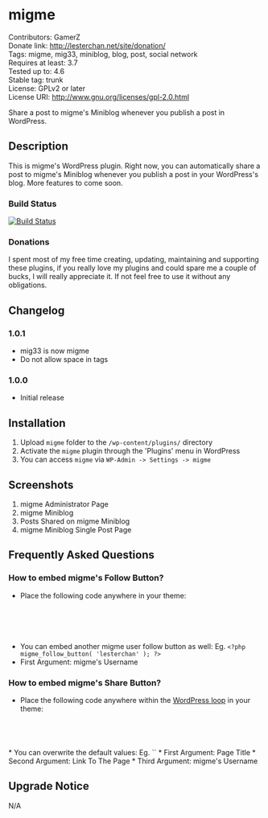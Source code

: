 # migme
Contributors: GamerZ  
Donate link: http://lesterchan.net/site/donation/  
Tags: migme, mig33, miniblog, blog, post, social network  
Requires at least: 3.7  
Tested up to: 4.6  
Stable tag: trunk  
License: GPLv2 or later  
License URI: http://www.gnu.org/licenses/gpl-2.0.html  

Share a post to migme's Miniblog whenever you publish a post in WordPress.

## Description
This is migme's WordPress plugin. Right now, you can automatically share a post to migme's Miniblog whenever you publish a post in your WordPress's blog. More features to come soon.

### Build Status
[![Build Status](https://travis-ci.org/lesterchan/wp-migme.svg?branch=master)](https://travis-ci.org/lesterchan/wp-migme)

### Donations
I spent most of my free time creating, updating, maintaining and supporting these plugins, if you really love my plugins and could spare me a couple of bucks, I will really appreciate it. If not feel free to use it without any obligations.

## Changelog

### 1.0.1
* mig33 is now migme
* Do not allow space in tags

### 1.0.0
* Initial release

## Installation

1. Upload `migme` folder to the `/wp-content/plugins/` directory
2. Activate the `migme` plugin through the 'Plugins' menu in WordPress
3. You can access `migme` via `WP-Admin -> Settings -> migme`

## Screenshots

1. migme Administrator Page
2. migme Miniblog
3. Posts Shared on migme Miniblog
4. migme Miniblog Single Post Page

## Frequently Asked Questions

### How to embed migme's Follow Button?
* Place the following code anywhere in your theme:
<code>
<?php if( function_exists( 'migme_follow_button' ) ): ?>  
	<?php migme_follow_button(); ?>  
<?php endif; ?>
</code>

* You can embed another migme user follow button as well: Eg. `<?php migme_follow_button( 'lesterchan' ); ?>`
* First Argument: migme's Username

### How to embed migme's Share Button?
* Place the following code anywhere within the [WordPress loop](http://codex.wordpress.org/The_Loop "WordPress Loop") in your theme:
<code>
<?php if( function_exists( 'migme_share_button' ) ): ?>  
	<?php migme_share_button(); ?>  
<?php endif; ?>
</code>
* You can overwrite the default values: Eg.  `<?php migme_share_button( 'Lester Chan\'s Website', 'http://lesterchan.net', 'lesterchan' ); ?>`
* First Argument: Page Title
* Second Argument: Link To The Page
* Third Argument: migme's Username

## Upgrade Notice

N/A
